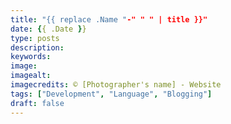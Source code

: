 ```yaml
---
title: "{{ replace .Name "-" " " | title }}"
date: {{ .Date }}
type: posts
description:
keywords:
image:
imagealt:
imagecredits: © [Photographer's name] - Website
tags: ["Development", "Language", "Blogging"]
draft: false
---
```

[comment]: # ( Post include personal views, articles, tutorials. )
